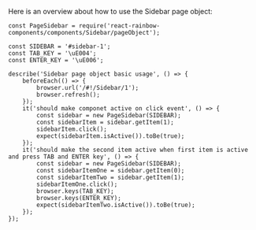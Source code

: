 Here is an overview about how to use the Sidebar page object:

    const PageSidebar = require('react-rainbow-components/components/Sidebar/pageObject');

    const SIDEBAR = '#sidebar-1';
    const TAB_KEY = '\uE004';
    const ENTER_KEY = '\uE006';

    describe('Sidebar page object basic usage', () => {
        beforeEach(() => {
            browser.url('/#!/Sidebar/1');
            browser.refresh();
        });
        it('should make componet active on click event', () => {
            const sidebar = new PageSidebar(SIDEBAR);
            const sidebarItem = sidebar.getItem(1);
            sidebarItem.click();
            expect(sidebarItem.isActive()).toBe(true);
        });
        it('should make the second item active when first item is active and press TAB and ENTER key', () => {
            const sidebar = new PageSidebar(SIDEBAR);
            const sidebarItemOne = sidebar.getItem(0);
            const sidebarItemTwo = sidebar.getItem(1);
            sidebarItemOne.click();
            browser.keys(TAB_KEY);
            browser.keys(ENTER_KEY);
            expect(sidebarItemTwo.isActive()).toBe(true);
        });
    });
